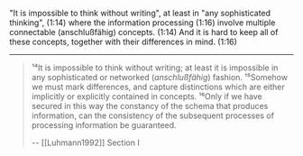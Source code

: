 "It is impossible to think without writing", at least in "any sophisticated thinking", (1:14) where the information processing (1:16) involve multiple connectable (anschlußfähig) concepts. (1:14)
And it is hard to keep all of these concepts, together with their differences in mind. (1:16)

---

> ¹⁴It is impossible to think without writing; at least it is impossible in any sophisticated or networked (_anschlußfähig_) fashion. ¹⁵Somehow we must mark differences, and capture distinctions which are either implicitly or explicitly contained in concepts. ¹⁶Only if we have secured in this way the constancy of the schema that produces information, can the consistency of the subsequent processes of processing information be guaranteed.
>
> -- [[Luhmann1992]] Section I